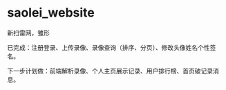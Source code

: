 # saolei_website

新扫雷网，雏形

已完成：注册登录、上传录像、录像查询（排序、分页）、修改头像姓名个性签名。

下一步计划做：前端解析录像、个人主页展示记录、用户排行榜、首页破记录消息。



